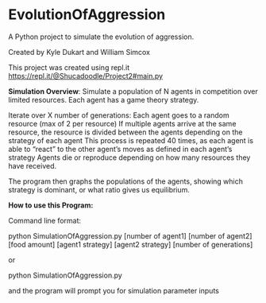 # EvolutionOfAggression
A Python project to simulate the evolution of aggression.

Created by Kyle Dukart and William Simcox

This project was created using repl.it
https://repl.it/@Shucadoodle/Project2#main.py


<b>Simulation Overview</b>: 
Simulate a population of N agents in competition over limited resources. Each agent has a game theory strategy.

Iterate over X number of generations:
Each agent goes to a random resource (max of 2 per resource)
If multiple agents arrive at the same resource, the resource is divided between the agents depending on the strategy of each agent
This process is repeated 40 times, as each agent is able to “react” to the other agent’s moves as defined in each agent’s strategy
Agents die or reproduce depending on how many resources they have received.

The program then graphs the populations of the agents, showing which strategy is dominant, or what ratio gives us equilibrium.

<b>How to use this Program:</b>

Command line format:

python SimulationOfAggression.py [number of agent1] [number of agent2] [food amount] [agent1 strategy] [agent2 strategy] [number of generations]

or

python SimulationOfAggression.py

and the program will prompt you for simulation parameter inputs


